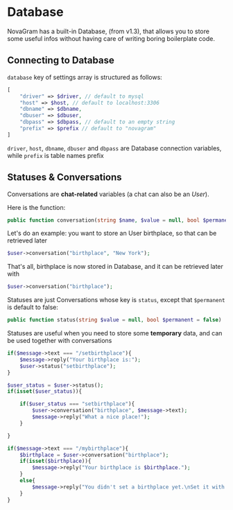 # Database

NovaGram has a built-in Database, (from v1.3), that allows you to store some useful infos without having care of writing boring boilerplate code.

## Connecting to Database

`database` key of settings array is structured as follows:

```php
[
    "driver" => $driver, // default to mysql
    "host" => $host, // default to localhost:3306
    "dbname" => $dbname,
    "dbuser" => $dbuser,
    "dbpass" => $dbpass, // default to an empty string
    "prefix" => $prefix // default to "novagram"
]
```

`driver`, `host`, `dbname`, `dbuser` and `dbpass` are Database connection variables, while `prefix` is table names prefix

## Statuses & Conversations

Conversations are **chat-related** variables (a chat can also be an _User_).

Here is the function:

```php
public function conversation(string $name, $value = null, bool $permanent = true)
```

Let's do an example: you want to store an User birthplace, so that can be retrieved later

```php
$user->conversation("birthplace", "New York");
```

That's all, birthplace is now stored in Database, and it can be retrieved later with

```php
$user->conversation("birthplace");
```

Statuses are just Conversations whose key is ```status```, except that ```$permanent``` is default to false:
```php
public function status(string $value = null, bool $permanent = false)
```

Statuses are useful when you need to store some **temporary** data, and can be used together with conversations

```php
if($message->text === "/setbirthplace"){
    $message->reply("Your birthplace is:");
    $user->status("setbirthplace");
}

$user_status = $user->status();
if(isset($user_status)){

    if($user_status === "setbirthplace"){
        $user->conversation("birthplace", $message->text);
        $message->reply("What a nice place!");
    }

}

if($message->text === "/mybirthplace"){
    $birthplace = $user->conversation("birthplace");
    if(isset($birthplace)){
        $message->reply("Your birthplace is $birthplace.");
    }
    else{
        $message->reply("You didn't set a birthplace yet.\nSet it with /setbirthplace");
    }
}
```
